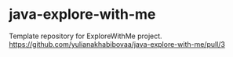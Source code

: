 # java-explore-with-me
Template repository for ExploreWithMe project.
https://github.com/yulianakhabibovaa/java-explore-with-me/pull/3